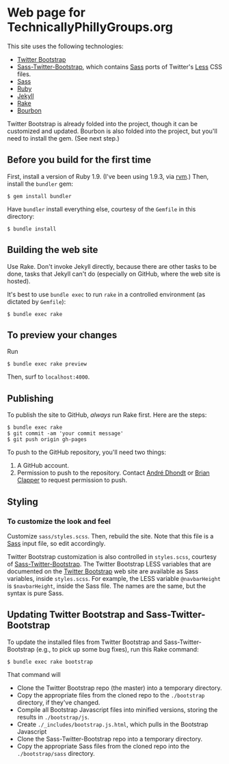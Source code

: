 # Web page for TechnicallyPhillyGroups.org

This site uses the following technologies:

* [Twitter Bootstrap][]
* [Sass-Twitter-Bootstrap][], which contains [Sass][] ports of Twitter's
  [Less][] CSS files.
* [Sass][]
* [Ruby][]
* [Jekyll][]
* [Rake][]
* [Bourbon][]

Twitter Bootstrap is already folded into the project, though it can be
customized and updated. Bourbon is also folded into the project, but you'll
need to install the gem. (See next step.)

## Before you build for the first time

First, install a version of Ruby 1.9. (I've been using 1.9.3, via [rvm][].)
Then, install the `bundler` gem:

    $ gem install bundler

Have `bundler` install everything else, courtesy of the `Gemfile` in this
directory:

    $ bundle install

## Building the web site

Use Rake. Don't invoke Jekyll directly, because there are other tasks to be
done, tasks that Jekyll can't do (especially on GitHub, where the web site is
hosted).

It's best to use `bundle exec` to run `rake` in a controlled environment (as
dictated by `Gemfile`):

    $ bundle exec rake

## To preview your changes

Run

    $ bundle exec rake preview

Then, surf to `localhost:4000`.

## Publishing

To publish the site to GitHub, *always* run Rake first. Here are the steps:

    $ bundle exec rake 
    $ git commit -am 'your commit message'
    $ git push origin gh-pages

To push to the GitHub repository, you'll need two things:

1. A GitHub account.
2. Permission to push to the repository. Contact [André Dhondt][] or
   [Brian Clapper][] to request permission to push.

[Brian Clapper]: https://github.com/bmc
[André Dhondt]: https://github.com/adhondt

## Styling

### To customize the look and feel

Customize `sass/styles.scss`. Then, rebuild the site. Note that this file
is a [Sass][] input file, so edit accordingly.

Twitter Bootstrap customization is also controlled in `styles.scss`, courtesy
of [Sass-Twitter-Bootstrap][]. The Twitter Bootstrap LESS variables that are
documented on the  [Twitter Bootstrap][] web site are available as Sass
variables, inside `styles.scss`. For example, the LESS variable `@navbarHeight`
is `$navbarHeight`, inside the Sass file. The names are the same, but the
syntax is pure Sass.

## Updating Twitter Bootstrap and Sass-Twitter-Bootstrap

To update the installed files from Twitter Bootstrap and Sass-Twitter-Bootstrap
(e.g., to pick up some bug fixes), run this Rake command:

    $ bundle exec rake bootstrap

That command will

* Clone the Twitter Bootstrap repo (the master) into a temporary directory.
* Copy the appropriate files from the cloned repo to the `./bootstrap`
  directory, if they've changed.
* Compile all Bootstrap Javascript files into minified versions, storing the
  results in `./bootstrap/js`.
* Create `./_includes/bootstrap.js.html`, which pulls in the Bootstrap
  Javascript
* Clone the Sass-Twitter-Bootstrap repo into a temporary directory.
* Copy the appropriate Sass files from the cloned repo into the
  `./bootstrap/sass` directory.

[Less]: http://lesscss.org/
[Twitter Bootstrap]: http://twitter.github.com/bootstrap/
[Bourbon]: http://thoughtbot.com/bourbon/
[Jekyll]: http://jekyllrb.com/
[Sass-Twitter-Bootstrap]: https://github.com/jlong/sass-twitter-bootstrap
[Sass]: http://sass-lang.com
[Rake]: http://rake.rubyforge.org/
[Ruby]: http://ruby-lang.org/
[rvm]: http://rvm.beginrescueend.com/
